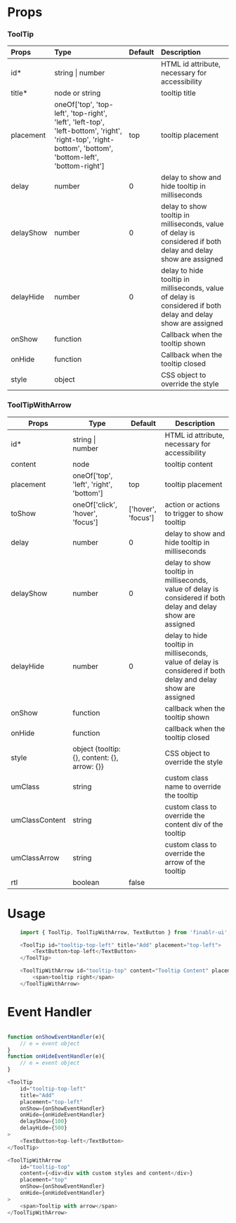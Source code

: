# Props
### ToolTip

| Props     | Type                                                                                                                                                    | Default | Description                                                                                                   |
| :-------- | :------------------------------------------------------------------------------------------------------------------------------------------------------ | :------ | :------------------------------------------------------------------------------------------------------------ |
| id*       | string &#124; number                                                                                                                                    |         | HTML id attribute, necessary for accessibility                                                                |
| title*    | node or string                                                                                                                                          |         | tooltip title                                                                                                 |
| placement | oneOf['top', 'top-left', 'top-right', 'left', 'left-top', 'left-bottom', 'right', 'right-top', 'right-bottom', 'bottom', 'bottom-left', 'bottom-right'] | top     | tooltip placement                                                                                             |
| delay     | number                                                                                                                                                  | 0       | delay to show and hide tooltip in milliseconds                                                                |
| delayShow | number                                                                                                                                                  | 0       | delay to show tooltip in milliseconds, value of delay is considered if both delay and delay show are assigned |
| delayHide | number                                                                                                                                                  | 0       | delay to hide tooltip in milliseconds, value of delay is considered if both delay and delay show are assigned |
| onShow    | function                                                                                                                                                |         | Callback when the tooltip shown                                                                               |
| onHide    | function                                                                                                                                                |         | Callback when the tooltip closed                                                                              |
| style     | object                                                                                                                                                  |         | CSS object to override the style                                                                              |

### ToolTipWithArrow
| Props          | Type                                         | Default            | Description                                                                                                   |
| -------------- | -------------------------------------------- | ------------------ | ------------------------------------------------------------------------------------------------------------- |
| id*            | string &#124; number                         |                    | HTML id attribute, necessary for accessibility                                                                |
| content        | node                                         |                    | tooltip content                                                                                               |
| placement      | oneOf['top', 'left', 'right', 'bottom']      | top                | tooltip placement                                                                                             |
| toShow         | oneOf['click', 'hover', 'focus']             | ['hover', 'focus'] | action or actions to trigger to show tooltip                                                                  |
| delay          | number                                       | 0                  | delay to show and hide tooltip in milliseconds                                                                |
| delayShow      | number                                       | 0                  | delay to show tooltip in milliseconds, value of delay is considered if both delay and delay show are assigned |
| delayHide      | number                                       | 0                  | delay to hide tooltip in milliseconds, value of delay is considered if both delay and delay show are assigned |
| onShow         | function                                     |                    | callback when the tooltip shown                                                                               |
| onHide         | function                                     |                    | callback when the tooltip closed                                                                              |
| style          | object {tooltip: {}, content: {}, arrow: {}} |                    | CSS object to override the style                                                                              |
| umClass        | string                                       |                    | custom class name to override the tooltip                                                                     |
| umClassContent | string                                       |                    | custom class to override the content div of the tooltip                                                       |
| umClassArrow   | string                                       |                    | custom class to override the arrow of the tooltip                                                             |
| rtl            | boolean                                      | false              |

# Usage
```js
    import { ToolTip, ToolTipWithArrow, TextButton } from 'finablr-ui';

    <ToolTip id="tooltip-top-left" title="Add" placement="top-left">
        <TextButton>top-left</TextButton>
    </ToolTip>

    <ToolTipWithArrow id="tooltip-top" content="Tooltip Content" placement="right">
        <span>tooltip right</span>
    </ToolTipWithArrow>

 ```

# Event Handler

```js

function onShowEventHandler(e){
    // e = event object
}
function onHideEventHandler(e){
    // e = event object
}

<ToolTip 
    id="tooltip-top-left"
    title="Add"
    placement="top-left"
    onShow={onShowEventHandler}
    onHide={onHideEventHandler}
    delayShow={100}
    delayHide={500}
>
    <TextButton>top-left</TextButton>
</ToolTip>

<ToolTipWithArrow 
    id="tooltip-top"
    content={<div>div with custom styles and content</div>}
    placement="top"
    onShow={onShowEventHandler}
    onHide={onHideEventHandler}
>
    <span>Tooltip with arrow</span>
</ToolTipWithArrow>


```

